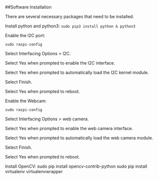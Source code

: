 ##Software Installation

There are several necessary packages that need to be installed.

Install python and python3: `sudo pip3 install python & python3`

Enable the I2C port:

`sudo raspi-config`

Select Interfacing Options > I2C.

Select Yes when prompted to enable the I2C interface.

Select Yes when prompted to automatically load the I2C kernel module.

Select Finish.

Select Yes when prompted to reboot.

Enable the Webcam:

`sudo raspi-config`

Select Interfacing Options > web camera.

Select Yes when prompted to enable the web camera interface.

Select Yes when prompted to automatically load the web camera module.

Select Finish.

Select Yes when prompted to reboot.

Install OpenCV:
sudo pip install opencv-contrib-python
sudo pip install virtualenv virtualenvwrapper
